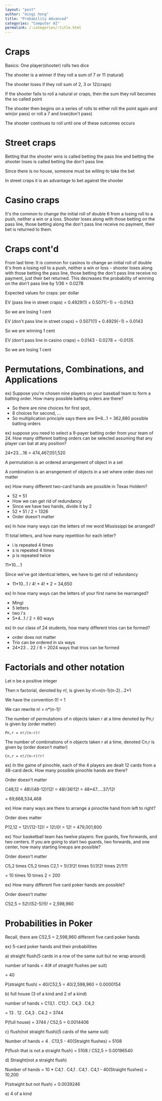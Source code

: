 ```yaml
---
layout: "post"
author: "mingi hong"
title: "Probability Advanced"
categories: "Computer AI"
permalink: /:categories/:title.html
---
```


# Craps

Basics: One player(shooter) rolls two dice

The shooter is a winner if they roll a sum of 7 or 11 (natural)

The shooter loses if they roll sum of 2, 3 or 12(craps)

If the shooter fails to roll a natural or craps, then the sum they roll becomes the so called point

The shooter then begins on a series of rolls to either roll the point again and win(or pass) or roll a 7 and lose(don't pass)

The shooter continues to roll until one of these outcomes occurs

# Street craps

Betting that the shooter wins is called betting the pass line
and betting the shooter loses is called betting the don't pass line.

Since there is no house, someone must be willing to take the bet

In street craps it is an advantage to bet against the shooter

# Casino craps

It's the common to change the initial roll of double 6 from a losing
roll to a push, neither a win or a loss. Shooter loses along with those
betting on the pass line, those betting along the don't pass line receive no payment, their bet is returned to them.

# Craps cont'd

From last time: It is common for casinos to change an initial roll of 
double 6's from a losing roll to a push, neither a win or loss - shooter
loses along with those betting the pass line, those betting the don't
pass line receive no payment, just their bet returned. This decreases the probability of winning on the don't pass line by 1/36 = 0.0278

Expected values for craps: per dollar

EV (pass line in street craps) = 0.4929(1$)+0.5071(-$1) = -0.0143

So we are losing 1 cent

EV (don't pass line in street craps) = 0.5071($1)+0.4929(-$1) = 0.0143

So we are winning 1 cent

EV (don't pass line in casino craps) = 0.0143 - 0.0278 = -0.0135

So we are losing 1 cent 

# Permutations, Combinations, and Applications

ex) Suppose you're chosen nine players on your baseball team to form a batting order. How many possible batting orders are there? 

- So there are nine choices for first spot, 
- 8 choices for second, ...
- So multiplication principle says there are 9*8...1 = 362,880 possible batting orders

ex) suppose you need to select a 9-payer batting order from
your team of 24. How many different batting orders can be selected assuming that any player can bat at any position?

24*23....16 = 474,467,051,520

A permutation is an ordered arrangement of object in a set

A combination is an arrangement of objects in a set where order does not matter

ex) How many different two-card hands are possible in Texas Holdem?

- 52 * 51
- How we can get rid of redundancy 
- Since we have two hands, divide it by 2
- 52 * 51 / 2 = 1326
- Order doesn't matter 

ex) In how many ways can the letters of me word
Mississippi be arranged?

11 total letters, and how many repetition for each letter?
- i is repeated 4 times
- s is repeated 4 times
- p is repeated twice

11*10....1

Since we've got identical letters, we have to get rid of redundancy

- 11*10...1 / 4! * 4! * 2 = 34,650

ex) In how many ways can the letters of your first name be rearranged?

- Mingi
- 5 letters
- two i's
- 5*4...1 / 2 =  60 ways

ex) In our class of 24 students, how many different trios can be formed?

- order does not matter
- Trio can be ordered in six ways
- 24*23 .. 22 / 6 = 2024 ways that trios can be formed

# Factorials and other notation

Let n be a positive integer

Then n factorial, denoted by n!, is given by n!=n(n-1)(n-2)...2*1

We have the convention 0! = 1

We can rewrite n! = n*(n-1)!



The number of permutations of n objects taken r at a time 
denoted by Pn,r is given by (order matter)

```
Pn,r = n!/(n-r)!
```

The number of combinations of n objects taken r at a time, 
denoted Cn,r is given by (order doesn't matter)

```
Cn,r = n!/(n-r)!r!
```

ex) In the game of pinochle, each of the 4 players are dealt 12 cards from a 48-card deck. How many possible pinochle hands are there?

Order doesn't matter

C48,12 = 48!/(48-12)!12! = 48!/36!12! = 48*47.....37/12!

= 69,668,534,468

ex) How many ways are there to arrange a pinochle hand from left to right?

Order does matter

P12,12 = 12!/(12-12)! = 12!/0! = 12! = 479,001,600

ex) Your basketball team has twelve players: five guards, five forwards, and two centers. If you are going to start two guards, two forwards, and one center, how many starting lineups are possible?

Order doesn't matter

C5,2 times C5,2 times C2,1 = 5!/3!2! times 5!/3!2! times 2!/1!1!

= 10 times 10 times 2 = 200

ex) How many different five card poker hands are possible?

Order doesn't matter

C52,5 = 52!/(52-5)!5! = 2,598,960

# Probabilities in Poker

Recall, there are C52,5 = 2,598,960 different five card poker hands

ex) 5-card poker hands and their probabilities 

a) straight flush(5 cards in a row of the same suit but no wrap around)

number of hands = 4(# of straight flushes per suit)

= 40 

P(straight flush) = 40/C52,5 = 40/2,598,960 = 0.0000154

b) full house (3 of a kind and 2 of a kind)

number of hands = C13,1 . C12,1 . C4,3 . C4,2

= 13 . 12 . C4,3 . C4.2 = 3744

P(full house) = 3744 / C52,5 = 0.0014406

c) flush(not straight flush)(5 cards of the same suit)

Number of hands = 4 . C13,5 - 40(Straight flushes) = 5108

P(flush that is not a straight flush) = 5108 / C52,5 = 0.00196540

d) Straight(not a straight flush)

Number of hands = 10 * C4,1 . C4,1 . C4,1 . C4,1 - 40(Straight flushes) = 10,200

P(straight but not flush) = 0.0039246

e) 4 of a kind

